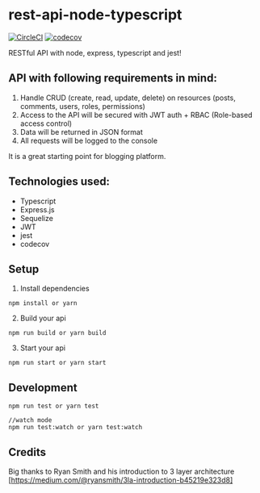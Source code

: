 # rest-api-node-typescript

[![CircleCI](https://circleci.com/gh/mariocoski/rest-api-node-typescript.svg?style=svg)](https://circleci.com/gh/mariocoski/rest-api-node-typescript)
[![codecov](https://codecov.io/gh/mariocoski/rest-api-node-typescript/branch/master/graph/badge.svg)](https://codecov.io/gh/mariocoski/rest-api-node-typescript)

RESTful API with node, express, typescript and jest!

## API with following requirements in mind:
1. Handle CRUD (create, read, update, delete) on resources (posts, comments, users, roles, permissions)
2. Access to the API will be secured with JWT auth + RBAC (Role-based access control)
3. Data will be returned in JSON format
4. All requests will be logged to the console

It is a great starting point for blogging platform.

## Technologies used:
- Typescript
- Express.js
- Sequelize
- JWT
- jest
- codecov

## Setup
1. Install dependencies
```
npm install or yarn
```
2. Build your api
```
npm run build or yarn build
```
3. Start your api
```
npm run start or yarn start
```

## Development
```
npm run test or yarn test

//watch mode
npm run test:watch or yarn test:watch
```

## Credits
Big thanks to Ryan Smith and his introduction to 3 layer architecture [https://medium.com/@ryansmith/3la-introduction-b45219e323d8]
